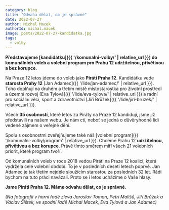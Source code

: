 ```yaml
---
category: blog
title: "Odvaha dělat, co je správné"
date: 2022-07-27
author: Michal Macek
authorId: michal.macek
image: posts/2022-07-27-kandidatka.jpg
tags:
  - volby
---
```


**Představujeme [kandidátku]({{ '/komunalni-volby/' | relative_url }}) do komunálních voleb a volební program pro Prahu 12 udržitelnou, přívětivou a bez korupce.**

Na Praze 12 letos jdeme do voleb jako **Piráti Praha 12**. Kandidátku vede **starosta Prahy 12** [Jan Adamec]({{ '/lide/jan-adamec/' | relative_url }}). Toho doplňují na druhém a třetím místě místostarostka pro životní prostředí a územní rozvoj [Eva Tylová]({{ '/lide/eva-tylova/' | relative_url }}) a radní pro sociální věci, sport a zdravotnictví [Jiří Brůžek]({{ '/lide/jiri-bruzek/' | relative_url }}).

Všech **35 osobností**, které letos za Piráty na Praze 12 kandidují, jsme již představili na našem webu. Je nám ctí, neboť se jedná o důvěryhodné lidi vedené zájmem o veřejné dění.

Spolu s osobnostmi zveřejňujeme také náš [volební program]({{ '/komunalni-volby/program' | relative_url }}). Chceme Prahu 12 **udržitelnou, přívětivou a bez korupce**. Právě tímto směrem míří všech 21 volebních priorit, které program tvoří.

Od komunálních voleb v roce 2018 vedou Piráti na Praze 12 koalici, která vydržela celé volební období. To je v posledních deseti letech poprvé. Jan Adamec je tak třetím nejdéle sloužícím starostou za posledních 32 let.
Rádi bychom na tuto práci navázali. Proto se i letos ucházíme o Vaše hlasy.

**Jsme Piráti Praha 12. Máme odvahu dělat, co je správné.**

_(Na fotografii v horní řadě zleva Jaroslav Toman, Petri Mališů, Jiří Brůžek a Václav Šíštek, ve spodní řadě Michal Macek, Eva Tylová a Jan Adamec)_
